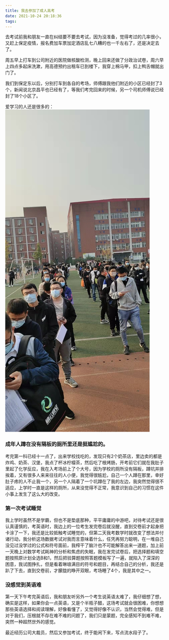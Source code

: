 ```yaml
---
title: 我去参加了成人高考
date: 2021-10-24 20:18:36
tags:
---
```


去考试前我和朋友一直在纠结要不要去考试，因为没准备，觉得考过的几率很小，又赶上保定疫情，报名费加车票加定酒店乱七八糟的也一千左右了，还是决定去了。

周五早上打车到公司附近的医院做核酸检测，晚上回来还做了分政治试卷，周六早上四点多起床洗漱，用高德预约出租车已到楼下，我穿上棉马甲，扣上鸭舌帽就出门了。

我们到保定东以后，分别打车到各自的考场，师傅跟我他们附近的小区已经封了3个，新闻说北京昌平也已经有了，等我们考完回来的时候，另一个司机师傅说已经封了18个小区了。

爱学习的人还是很多的：
![](https://raw.githubusercontent.com/nihaojob/blogImg/main/20211024202023.png)



### 成年人蹲在没有隔板的厕所里还是挺尴尬的。
考完第一科已经十一点了，出来学校找吃的，发现只有2个奶茶店，里边卖的都是炸鸡、奶茶、汉堡，我点了杯冰柠檬茶，然后吃了根烤肠，开考前它们就在我肚子里起了化学反应，我在入考场前上了个大号，因为学校的厕所没有隔板，蹲坑并排挨着，又有很多人来来往往的人小便，我觉得很尴尬，自己一个人蹲在那里，幸好肚子疼的人不止我一个，另一个人隔着了一个坑蹲在了我的左边，我突然觉得很不适应，上学时一直是这样的厕所，从来没觉得不正常，我意识到自己的习惯在这件小事上发生了这么大的改变。

### 第一次考试睡觉
我上学时虽然不是学霸，但也不是垫底那种，平平庸庸的中游吧，对待考试还是很认真谨慎的，考英语时，我边上的一位考生发完卷后就没醒，直到交卷前才起身把卡涂了一下，我还是比较抵触考试睡觉的，但第二天我考数学时就改变了想法并付诸行动，我分析这场数据考试对我而言意味着什么，任凭再努力聪明，在一堆自己没见过没学过的公式和符号面前，我榨干了脑汁也不可能解答出来一道题，加上前一天晚上对数学考试耗神的分析和焦虑的失眠，我在发完试卷后，把选择题和填空题按照原计划全选B和1，然后把验算题按照答题模板写了一遍，就陷入了深深的困意，我试图挣扎，但是看着琳琅满目的符号和题目，再结合自己的分析，我还是趴了下去，直到交卷前，才朦胧的睁开双眼，考场睡了4个，我是其中之一。

### 没感觉到英语难
第一天下午考完英语后，我和朋友听另外一个考生说英语太难了，我仔细想了想，确实是这样，如果你会一点英语，又是个半瓶子醋，这场考试就会很困难，你想想那些英语选择和阅读理解，好像看懂了，又觉得好像不认识，当然会觉得难，但是对于我们，压根就不存在难不难的问题了，我们只是蒙题，完全感知不到难不难，突然一种超然世外的感觉。

最近经历公司大裁员，然后又参加考试，终于能闲下来，写点流水段子了。